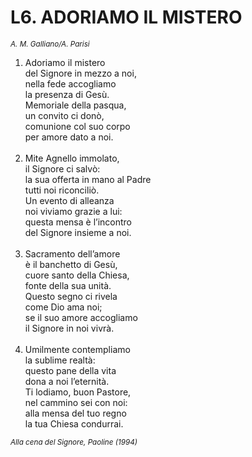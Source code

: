 # L6. ADORIAMO IL MISTERO

<sub><i>A. M. Galliano/A. Parisi</i></sub>
<ol>
  <li>Adoriamo il mistero<br>
    del Signore in mezzo a noi,<br>
    nella fede accogliamo<br>
    la presenza di Gesù.<br>
    Memoriale della pasqua,<br>
    un convito ci donò,<br>
    comunione col suo corpo<br>
    per amore dato a noi.</li><br>
  <li>Mite Agnello immolato,<br>
    il Signore ci salvò:<br>
    la sua offerta in mano al Padre<br>
    tutti noi riconciliò.<br>
    Un evento di alleanza<br>
    noi viviamo grazie a lui:<br>
    questa mensa è l’incontro<br>
    del Signore insieme a noi.</li><br>
  <li>Sacramento dell’amore<br>
    è il banchetto di Gesù,<br>
    cuore santo della Chiesa,<br>
    fonte della sua unità.<br>
    Questo segno ci rivela<br>
    come Dio ama noi;<br>
    se il suo amore accogliamo<br>
    il Signore in noi vivrà.</li><br>
  <li>Umilmente contempliamo<br>
    la sublime realtà:<br>
    questo pane della vita<br>
    dona a noi l’eternità.<br>
    Ti lodiamo, buon Pastore,<br>
    nel cammino sei con noi:<br>
    alla mensa del tuo regno<br>
    la tua Chiesa condurrai.</li>
</ol>
<sub><i>Alla cena del Signore, Paoline (1994)</i></sub>
